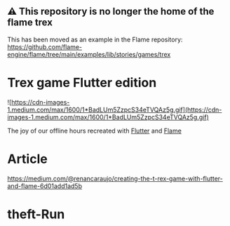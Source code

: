 ## ⚠️ This repository is no longer the home of the flame trex

This has been moved as an example in the Flame repository: https://github.com/flame-engine/flame/tree/main/examples/lib/stories/games/trex


# Trex game Flutter edition

![https://cdn-images-1.medium.com/max/1600/1*BadLUm5ZzpcS34eTVQAz5g.gif](https://cdn-images-1.medium.com/max/1600/1*BadLUm5ZzpcS34eTVQAz5g.gif)

The joy of our offline hours recreated with [Flutter](https://github.com/flutter/flutter) and [Flame](https://github.com/luanpotter/flame)


# Article

https://medium.com/@renancaraujo/creating-the-t-rex-game-with-flutter-and-flame-6d01add1ad5b
# theft-Run
